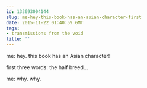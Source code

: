 ```yaml
---
id: 133693004144
slug: me-hey-this-book-has-an-asian-character-first
date: 2015-11-22 01:40:59 GMT
tags:
- transmissions from the void
title: ''
---
```

me: hey. this book has an Asian character!

first three words: the half breed... 

me: why. why.